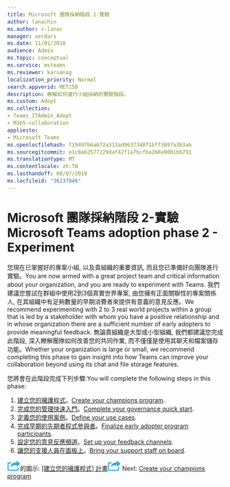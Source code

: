 ```yaml
---
title: Microsoft 團隊採納階段 2-實驗
author: lanachin
ms.author: v-lanac
manager: serdars
ms.date: 11/01/2018
audience: Admin
ms.topic: conceptual
ms.service: msteams
ms.reviewer: karuanag
localization_priority: Normal
search.appverid: MET150
description: 瞭解如何進行小組採納的實驗階段。
ms.custom: Adopt
ms.collection:
- Teams_ITAdmin_Adopt
- M365-collaboration
appliesto:
- Microsoft Teams
ms.openlocfilehash: f19497b6a672a313ad9637348f1bff3897a3b3ab
ms.sourcegitcommit: e1c8a62577229daf42f1a7bcfba268a9001bb791
ms.translationtype: MT
ms.contentlocale: zh-TW
ms.lasthandoff: 08/07/2019
ms.locfileid: "36237846"
---
```

# <a name="microsoft-teams-adoption-phase-2---experiment"></a><span data-ttu-id="a5afc-103">Microsoft 團隊採納階段 2-實驗</span><span class="sxs-lookup"><span data-stu-id="a5afc-103">Microsoft Teams adoption phase 2 - Experiment</span></span>

<span data-ttu-id="a5afc-104">您現在已掌握好的專案小組, 以及貴組織的重要資訊, 而且您已準備好向團隊進行實驗。</span><span class="sxs-lookup"><span data-stu-id="a5afc-104">You are now armed with a great project team and critical information about your organization, and you are ready to experiment with Teams.</span></span> <span data-ttu-id="a5afc-105">我們建議您嘗試在群組中使用2到3個真實世界專案, 由您擁有正面關聯性的專案關係人, 在其組織中有足夠數量的早期消費者來提供有意義的意見反應。</span><span class="sxs-lookup"><span data-stu-id="a5afc-105">We recommend experimenting with 2 to 3 real world projects within a group that is led by a stakeholder with whom you have a positive relationship and in whose organization there are a sufficient number of early adopters to provide meaningful feedback.</span></span> <span data-ttu-id="a5afc-106">無論貴組織是大型或小型組織, 我們都建議您完成此階段, 深入瞭解團隊如何改善您的共同作業, 而不僅僅是使用其聊天和檔案儲存功能。</span><span class="sxs-lookup"><span data-stu-id="a5afc-106">Whether your organization is large or small, we recommend completing this phase to gain insight into how Teams can improve your collaboration beyond using its chat and file storage features.</span></span>  

<span data-ttu-id="a5afc-107">您將會在此階段完成下列步驟:</span><span class="sxs-lookup"><span data-stu-id="a5afc-107">You will complete the following steps in this phase:</span></span>

1. <span data-ttu-id="a5afc-108">[建立您的擁護程式](teams-adoption-create-champions-program.md)。</span><span class="sxs-lookup"><span data-stu-id="a5afc-108">[Create your champions program](teams-adoption-create-champions-program.md).</span></span>
2. <span data-ttu-id="a5afc-109">[完成您的管理快速入門](teams-adoption-governance-quick-start.md)。</span><span class="sxs-lookup"><span data-stu-id="a5afc-109">[Complete your governance quick start](teams-adoption-governance-quick-start.md).</span></span>
3. <span data-ttu-id="a5afc-110">[定義您的使用案例](teams-adoption-define-usage-scenarios.md)。</span><span class="sxs-lookup"><span data-stu-id="a5afc-110">[Define your use cases](teams-adoption-define-usage-scenarios.md).</span></span>
4. <span data-ttu-id="a5afc-111">[完成早期的先期者程式參與者](teams-adoption-onboard-early-adopters.md)。</span><span class="sxs-lookup"><span data-stu-id="a5afc-111">[Finalize early adopter program participants](teams-adoption-onboard-early-adopters.md).</span></span>
5. <span data-ttu-id="a5afc-112">[設定您的意見反應頻道](teams-adoption-onboard-early-adopters.md#gather-feedback)。</span><span class="sxs-lookup"><span data-stu-id="a5afc-112">[Set up your feedback channels](teams-adoption-onboard-early-adopters.md#gather-feedback).</span></span>
6. <span data-ttu-id="a5afc-113">[讓您的支援人員在面板上](teams-adoption-onboard-support.md)。</span><span class="sxs-lookup"><span data-stu-id="a5afc-113">[Bring your support staff on board](teams-adoption-onboard-support.md).</span></span>

<span data-ttu-id="a5afc-114">![代表下一個步驟](media/teams-adoption-next-icon.png)的圖示: [[建立您的擁護程式] 計畫](teams-adoption-create-champions-program.md)</span><span class="sxs-lookup"><span data-stu-id="a5afc-114">![An icon representing the next step](media/teams-adoption-next-icon.png) Next: [Create your champions program](teams-adoption-create-champions-program.md)</span></span>
